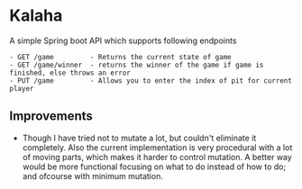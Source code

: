 # Kalaha

A simple Spring boot API which supports following endpoints

```
- GET /game  		- Returns the current state of game
- GET /game/winner 	- returns the winner of the game if game is finished, else throws an error
- PUT /game 		- Allows you to enter the index of pit for current player
```

## Improvements
* Though I have tried not to mutate a lot, but couldn't eliminate it completely. Also the current implementation is very procedural with a lot of moving parts, which makes it harder to control mutation. 
A better way would be more functional focusing on what to do instead of how to do; and ofcourse with minimum mutation.